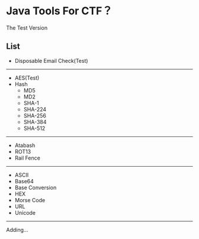 # Java Tools For CTF？

The Test Version

## List
 
- Disposable Email Check(Test)
---
- AES(Test) 
- Hash
  - MD5
  - MD2
  - SHA-1
  - SHA-224
  - SHA-256
  - SHA-384
  - SHA-512
---
- Atabash 
- ROT13
- Rail Fence
---
- ASCII
- Base64
- Base Conversion
- HEX
- Morse Code
- URL
- Unicode
---

Adding...
